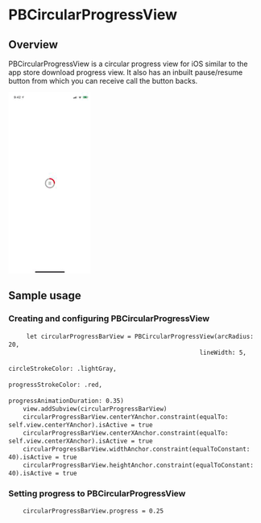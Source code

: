 # PBCircularProgressView
## Overview
PBCircularProgressView is a circular progress view for iOS similar to the app store download progress view. It also has an inbuilt pause/resume button from which you can receive call the button backs. 

![alt text](https://github.com/PratheeshBennet92/PBCircularProgressView/blob/main/PBProgressCircularProgressView.gif)

## Sample usage

### Creating and configuring PBCircularProgressView
```
     let circularProgressBarView = PBCircularProgressView(arcRadius: 20,
                                                     lineWidth: 5,
                                                     circleStrokeColor: .lightGray,
                                                     progressStrokeColor: .red,
                                                     progressAnimationDuration: 0.35)
    view.addSubview(circularProgressBarView)
    circularProgressBarView.centerYAnchor.constraint(equalTo: self.view.centerYAnchor).isActive = true
    circularProgressBarView.centerXAnchor.constraint(equalTo: self.view.centerXAnchor).isActive = true
    circularProgressBarView.widthAnchor.constraint(equalToConstant: 40).isActive = true
    circularProgressBarView.heightAnchor.constraint(equalToConstant: 40).isActive = true

```
### Setting progress to PBCircularProgressView
```
    circularProgressBarView.progress = 0.25

```

